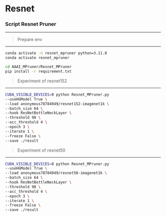 # Resnet

### Script Resnet Pruner

---

> Prepare env
> 

---

```bash
conda activate -n resnet_mpruner python=3.11.8
conda activate resnet_mpruner

cd AAAI_MPruner/Resnet_MPruner
pip install -r requirement.txt
```

> Experiment of resnet152
> 

---

```bash
CUDA_VISIBLE_DEVICES=0 python Resnet_MPruner.py 
--useHGModel True \
--load anonymous78784949/resnet152-imagenet1k \
--batch_size 64 \
--hook ResNetBottleNeckLayer \
--threshold 98 \
--acc_threshold 4 \
--epoch 3 \
--iterate 1 \
--freeze False \
--save ./result
```

> Experiment of resnet50
> 

---

```bash
CUDA_VISIBLE_DEVICES=0 python Resnet_MPruner.py 
--useHGModel True \
--load anonymous78784949/resnet50-imagenet1k \
--batch_size 64 \
--hook ResNetBottleNeckLayer \
--threshold 98 \
--acc_threshold 4 \
--epoch 3 \
--iterate 1 \
--freeze False \
--save ./result
```